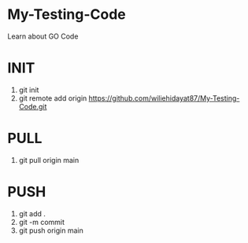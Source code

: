 # My-Testing-Code
Learn about GO Code

INIT
====

1. git init
2. git remote add origin https://github.com/wiliehidayat87/My-Testing-Code.git

PULL
====

1. git pull origin main

PUSH
====

1. git add .
2. git -m commit
3. git push origin main